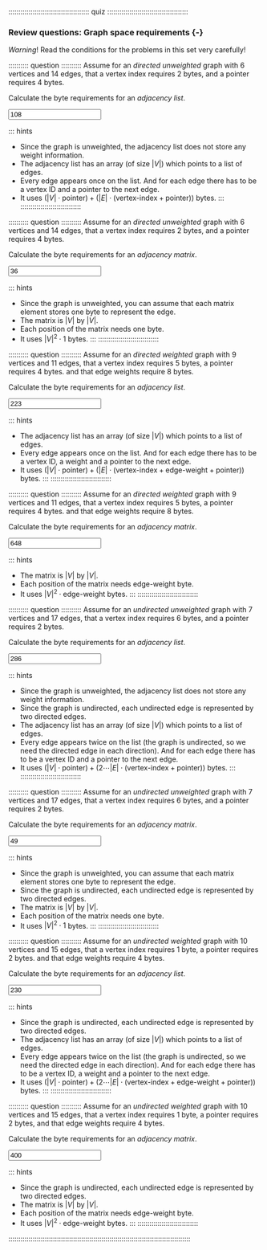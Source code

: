 
:::::::::::::::::::::::::::::::::::::::: quiz ::::::::::::::::::::::::::::::::::::::::
### Review questions: Graph space requirements {-}


*Warning*! Read the conditions for the problems in this set very carefully!

<!--
numV = randRange(6, 10)
numE = randRange(numV, (numV * (numV - 1))/2)
pointerB = §randRange(4,6)
vertB = §randRange(2,4)
edgeB = §randRange(2,4)
-->

:::::::::: question ::::::::::
Assume for an *directed unweighted* graph with <!--NumV--> 6 vertices and <!--numE--> 14 edges,
that a vertex index requires <!--vertB--> 2 bytes,
and a pointer requires <!--pointerB--> 4 bytes.

Calculate the byte requirements for an *adjacency list*.

<input type="number" value="108" min="0"/>
<!-- ANS = (numV * pointerB) + (numE * (vertB + pointerB)) -->

::: hints
- Since the graph is unweighted, the adjacency list does not store any weight information.
- The adjacency list has an array (of size $|V|$) which points to a list of edges.
- Every edge appears once on the list. And for each edge there has to be a vertex ID and a pointer to the next edge.
- It uses $(|V| \cdot \textrm{pointer}) + (|E| \cdot (\textrm{vertex-index} + \textrm{pointer}))$ bytes.
:::
::::::::::::::::::::::::::::::



:::::::::: question ::::::::::
Assume for an *directed unweighted* graph with <!--NumV--> 6 vertices and <!--numE--> 14 edges,
that a vertex index requires <!--vertB--> 2 bytes,
and a pointer requires <!--pointerB--> 4 bytes.

Calculate the byte requirements for an *adjacency matrix*.

<input type="number" value="36" min="0"/>
<!-- ANS = numV * numV * 1 -->

::: hints
- Since the graph is unweighted, you can assume that each matrix element stores one byte to represent the edge.
- The matrix is $|V|$ by $|V|$.
- Each position of the matrix needs one byte.
- It uses $|V|^2 \cdot 1$ bytes.
:::
::::::::::::::::::::::::::::::



:::::::::: question ::::::::::
Assume for an *directed weighted* graph with <!--NumV--> 9 vertices and <!--numE--> 11 edges,
that a vertex index requires <!--vertB--> 5 bytes,
a pointer requires <!--pointerB--> 4 bytes.
and that edge weights require <!--edgeB--> 8 bytes.

Calculate the byte requirements for an *adjacency list*.

<input type="number" value="223" min="0"/>
<!-- ANS = (numV * pointerB) + (numE * (vertB + edgeB + pointerB)) -->

::: hints
- The adjacency list has an array (of size $|V|$) which points to a list of edges.
- Every edge appears once on the list. And for each edge there has to be a vertex ID, a weight and a pointer to the next edge.
- It uses $(|V| \cdot \textrm{pointer}) + (|E| \cdot (\textrm{vertex-index} + \textrm{edge-weight} + \textrm{pointer}))$ bytes.
:::
::::::::::::::::::::::::::::::



:::::::::: question ::::::::::
Assume for an *directed weighted* graph with <!--NumV--> 9 vertices and <!--numE--> 11 edges,
that a vertex index requires <!--vertB--> 5 bytes,
a pointer requires <!--pointerB--> 4 bytes.
and that edge weights require <!--edgeB--> 8 bytes.

Calculate the byte requirements for an *adjacency matrix*.

<input type="number" value="648" min="0"/>
<!-- ANS = numV * numV * edgeB -->

::: hints
- The matrix is $|V|$ by $|V|$.
- Each position of the matrix needs $\textrm{edge-weight}$ byte.
- It uses $|V|^2 \cdot \textrm{edge-weight}$ bytes.
:::
::::::::::::::::::::::::::::::



:::::::::: question ::::::::::
Assume for an *undirected unweighted* graph with <!--NumV--> 7 vertices and <!--numE--> 17 edges,
that a vertex index requires <!--vertB--> 6 bytes,
and a pointer requires <!--pointerB--> 2 bytes.

Calculate the byte requirements for an *adjacency list*.


<input type="number" value="286" min="0"/>
<!-- ANS = (numV * pointerB) + (2 * numE * (vertB + pointerB)) -->

::: hints
- Since the graph is unweighted, the adjacency list does not store any weight information.
- Since the graph is undirected, each undirected edge is represented by two directed edges.
- The adjacency list has an array (of size $|V|$) which points to a list of edges.
- Every edge appears twice on the list (the graph is undirected, so we need the directed edge in each direction).
And for each edge there  has to be a vertex ID and a pointer to the next edge.
- It uses $(|V| \cdot \textrm{pointer}) + (2 \cdots |E| \cdot (\textrm{vertex-index} + \textrm{pointer}))$ bytes.
:::
::::::::::::::::::::::::::::::



:::::::::: question ::::::::::
Assume for an *undirected unweighted* graph with <!--NumV--> 7 vertices and <!--numE--> 17 edges,
that a vertex index requires <!--vertB--> 6 bytes,
and a pointer requires <!--pointerB--> 2 bytes.

Calculate the byte requirements for an *adjacency matrix*.


<input type="number" value="49" min="0"/>
<!-- ANS = numV * numV * 1 -->

::: hints
- Since the graph is unweighted, you can assume that each matrix element stores one byte to represent the edge.
- Since the graph is undirected, each undirected edge is represented by two directed edges.
- The matrix is $|V|$ by $|V|$.
- Each position of the matrix needs one byte.
- It uses $|V|^2 \cdot 1$ bytes.
:::
::::::::::::::::::::::::::::::



:::::::::: question ::::::::::
Assume for an *undirected weighted* graph with <!--NumV--> 10 vertices and <!--numE--> 15 edges,
that a vertex index requires <!--vertB--> 1 byte,
a pointer requires <!--pointerB--> 2 bytes.
and that edge weights require <!--edgeB--> 4 bytes.

Calculate the byte requirements for an *adjacency list*.

<input type="number" value="230" min="0"/>
<!-- ANS = (numV * pointerB) + (2 * numE * (vertB + edgeB + pointerB)) -->

::: hints
- Since the graph is undirected, each undirected edge is represented by two directed edges.
- The adjacency list has an array (of size $|V|$) which points to a list of edges.
- Every edge appears twice on the list (the graph is undirected, so we need the directed edge in each direction).
And for each edge there  has to be a vertex ID, a weight and a pointer to the next edge.
- It uses $(|V| \cdot \textrm{pointer}) + (2 \cdots |E| \cdot (\textrm{vertex-index} + \textrm{edge-weight} + \textrm{pointer}))$ bytes.
:::
::::::::::::::::::::::::::::::



:::::::::: question ::::::::::
Assume for an *undirected weighted* graph with <!--NumV--> 10 vertices and <!--numE--> 15 edges,
that a vertex index requires <!--vertB--> 1 byte,
a pointer requires <!--pointerB--> 2 bytes,
and that edge weights require <!--edgeB--> 4 bytes.

Calculate the byte requirements for an *adjacency matrix*.

<input type="number" value="400" min="0"/>
<!-- ANS = numV * numV * edgeB -->

::: hints
- Since the graph is undirected, each undirected edge is represented by two directed edges.
- The matrix is $|V|$ by $|V|$.
- Each position of the matrix needs $\textrm{edge-weight}$ byte.
- It uses $|V|^2 \cdot \textrm{edge-weight}$ bytes.
:::
::::::::::::::::::::::::::::::

::::::::::::::::::::::::::::::::::::::::::::::::::::::::::::::::::::::::::::::::::::::::::

